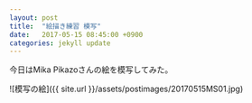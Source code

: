 ```yaml
---
layout: post
title:  "絵描き練習 模写"
date:   2017-05-15 08:45:00 +0900
categories: jekyll update
---
```

今日はMika Pikazoさんの絵を模写してみた。

![模写の絵]({{ site.url }}/assets/postimages/20170515MS01.jpg)